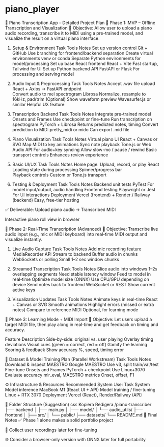 # piano_player

🎹 Piano Transcription App – Detailed Project Plan
📌 Phase 1: MVP – Offline Transcription and Visualization
🔹 Objective:
Allow user to upload a piano audio recording, transcribe it to MIDI using a pre-trained model, and visualize the result on a virtual piano interface.

1. Setup & Environment
Task	Tools	Notes
Set up version control	Git + GitHub	Use branching for frontend/backend separation
Create virtual environments	venv or conda	Separate Python environments for model/processing
Set up base React frontend	React + Vite	Fast startup, Tailwind for UI
Set up Python backend API	FastAPI or Flask	For processing and serving model

2. Audio Input & Preprocessing
Task	Tools	Notes
Accept .wav file upload	React + Axios → FastAPI endpoint	
Convert audio to mel spectrogram	Librosa	Normalize, resample to 16kHz, pad/trim
(Optional) Show waveform preview	Wavesurfer.js or similar	Helpful UX feature

3. Transcription Backend
Task	Tools	Notes
Integrate pre-trained model	Onsets and Frames	Use checkpoint or fine-tune
Run transcription on spectrogram	PyTorch + Librosa	Returns predicted notes, timing
Convert prediction to MIDI	pretty_midi or mido	Can export .mid file

4. Piano Visualization
Task	Tools	Notes
Virtual piano UI	React + Canvas or SVG	Map MIDI to key animations
Sync note playback	Tone.js or Web Audio API	For audio+key syncing
Allow slow-mo / pause / rewind	Basic transport controls	Enhances review experience

5. Basic UI/UX
Task	Tools	Notes
Home page: Upload, record, or play	React	
Loading state during processing	Spinner/progress bar	
Playback controls	Custom or Tone.js transport	

6. Testing & Deployment
Task	Tools	Notes
Backend unit tests	PyTest	For model input/output, audio handling
Frontend testing	Playwright or Jest	For UI interactions
Deployment	Vercel (frontend) + Render / Railway (backend)	Easy, free-tier hosting

✅ Deliverable:
Upload piano audio → Transcribed MIDI

Interactive piano roll view in browser

🚀 Phase 2: Real-Time Transcription (Advanced)
🔹 Objective:
Transcribe live audio input (e.g., mic or MIDI keyboard) into real-time MIDI output and visualize instantly.

1. Live Audio Capture
Task	Tools	Notes
Add mic recording feature	MediaRecorder API	Stream to backend
Buffer audio in chunks	WebSockets or polling	Small 1–2 sec window chunks

2. Streamed Transcription
Task	Tools	Notes
Slice audio into windows	1–2s overlapping segments	Need stable latency window
Feed to model in real-time	Optimize model size (ONNX)	Use CPU/GPU depending on device
Send notes back to frontend	WebSocket or REST	Show current active keys

3. Visualization Updates
Task	Tools	Notes
Animate keys in real-time	React + Canvas or SVG	Smooth animations
Highlight errors (missed or extra notes)	Compare to reference MIDI	Optional, for learning mode

🔮 Phase 3: Learning Mode + MIDI Import
🔹 Objective:
Let users upload a target MIDI file, then play along in real-time and get feedback on timing and accuracy.

Feature	Description
Side-by-side: original vs. user playing	Overlay timing deviations
Visual cues (green = correct, red = off)	Gamify the learning
Scoring & feedback	Show accuracy %, speed, timing error

🧠 Dataset & Model Training Plan (Parallel Workstream)
Task	Tools	Notes
Download & inspect MAESTRO	Google MAESTRO	Use v3, split train/val/test
Fine-tune Onsets and Frames	PyTorch + checkpoint	Use Linux+3070
Evaluate accuracy	mir_eval, MAESTRO metrics	Onset, offset, F1

⚙️ Infrastructure & Resources
Recommended System Use:
Task	System
Model inference	MacBook M1 (React UI + API)
Model training / fine-tuning	Linux + RTX 3070
Deployment	Vercel (React), Render/Railway (API)

📂 Folder Structure (Suggestion)
css
Kopiera
Redigera
/piano-transcriber
  ├── backend
  │   ├── main.py
  │   ├── model/
  │   └── audio_utils/
  ├── frontend
  │   ├── src/
  │   └── public/
  ├── datasets/
  └── README.md
🧭 Final Notes
✅ Phase 1 alone makes a solid portfolio project

🧪 Collect user recordings later for fine-tuning

🌐 Consider a browser-only version with ONNX later for full portability